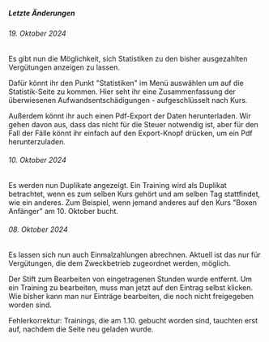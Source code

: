 ##### Letzte Änderungen

###### 19. Oktober 2024

Es gibt nun die Möglichkeit, sich Statistiken zu den bisher ausgezahlten Vergütungen anzeigen zu lassen.

Dafür könnt ihr den Punkt "Statistiken" im Menü auswählen um auf die Statistik-Seite zu kommen.
Hier seht ihr eine Zusammenfassung der überwiesenen Aufwandsentschädigungen - aufgeschlüsselt nach Kurs.

Außerdem könnt ihr auch einen Pdf-Export der Daten herunterladen.
Wir gehen davon aus, dass das nicht für die Steuer notwendig ist, aber für den Fall der Fälle könnt ihr einfach
auf den Export-Knopf drücken, um ein Pdf herunterzuladen.

###### 10. Oktober 2024

Es werden nun Duplikate angezeigt. Ein Training wird als Duplikat betrachtet, wenn es zum selben Kurs gehört und am
selben Tag stattfindet, wie ein anderes. Zum Beispiel, wenn jemand anderes auf den Kurs "Boxen Anfänger" am 10. Oktober
bucht.

###### 08. Oktober 2024

Es lassen sich nun auch Einmalzahlungen abrechnen.
Aktuell ist das nur für Vergütungen, die dem Zweckbetrieb zugeordnet werden, möglich.

Der Stift zum Bearbeiten von eingetragenen Stunden wurde entfernt.
Um ein Training zu bearbeiten, muss man jetzt auf den Eintrag selbst klicken.
Wie bisher kann man nur Einträge bearbeiten, die noch nicht freigegeben worden sind.

Fehlerkorrektur: Trainings, die am 1.10. gebucht worden sind, tauchten erst auf, nachdem die Seite neu geladen wurde.
